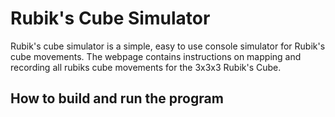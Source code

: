 # Rubik's Cube Simulator

Rubik's cube simulator is a simple, easy to use console simulator for Rubik's cube movements. The webpage contains instructions on mapping and recording all rubiks cube movements for the 3x3x3 Rubik's Cube.  

## How to build and run the program


